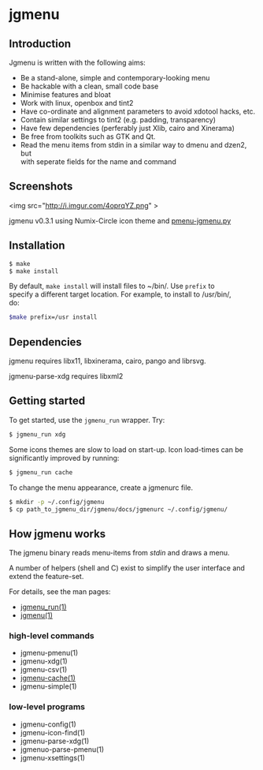 jgmenu
======

Introduction
------------

Jgmenu is written with the following aims:

  - Be a stand-alone, simple and contemporary-looking menu
  - Be hackable with a clean, small code base
  - Minimise features and bloat
  - Work with linux, openbox and tint2
  - Have co-ordinate and alignment parameters to avoid xdotool hacks, etc.
  - Contain similar settings to tint2 (e.g. padding, transparency)
  - Have few dependencies (perferably just Xlib, cairo and Xinerama)
  - Be free from toolkits such as GTK and Qt.
  - Read the menu items from stdin in a similar way to dmenu and dzen2, but  
    with seperate fields for the name and command

Screenshots
-----------

<img src="http://i.imgur.com/4oprqYZ.png" \>

jgmenu v0.3.1 using Numix-Circle icon theme and
[pmenu-jgmenu.py](https://gitlab.com/o9000/pmenu/blob/master/pmenu-jgmenu.py)

Installation
------------

```bash
$ make
$ make install
```

By default, `make install` will install files to ~/bin/. Use `prefix` to  
specify a different target location. For example, to install to /usr/bin/,  
do:

```bash
$make prefix=/usr install
```

Dependencies
------------

jgmenu requires libx11, libxinerama, cairo, pango and librsvg.

jgmenu-parse-xdg requires libxml2

Getting started
---------------

To get started, use the `jgmenu_run` wrapper. Try:

```bash
$ jgmenu_run xdg
```

Some icons themes are slow to load on start-up. Icon load-times can be  
significantly improved by running:

```bash
$ jgmenu_run cache
```

To change the menu appearance, create a jgmenurc file.

```bash
$ mkdir -p ~/.config/jgmenu
$ cp path_to_jgmenu_dir/jgmenu/docs/jgmenurc ~/.config/jgmenu/
```

How jgmenu works
----------------

The jgmenu binary reads menu-items from *stdin* and draws a menu. 

A number of helpers (shell and C) exist to simplify the user interface and  
extend the feature-set.

For details, see the man pages:

  - [jgmenu_run(1)](docs/manual/jgmenu_run.1.md)
  - [jgmenu(1)](docs/manual/jgmenu.1.md)

### high-level commands

  - jgmenu-pmenu(1)
  - jgmenu-xdg(1)
  - jgmenu-csv(1)
  - [jgmenu-cache(1)](docs/manual/jgmenu-cache.1.md)
  - jgmenu-simple(1)


### low-level programs

  - jgmenu-config(1)
  - jgmenu-icon-find(1)
  - jgmenu-parse-xdg(1)
  - jgmenuo-parse-pmenu(1)
  - jgmenu-xsettings(1)

